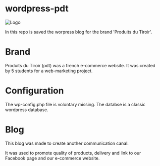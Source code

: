 # wordpress-pdt

![Logo](http://chbe.fr/pdt/img/produits-du-tiroir-logo-1481797319.jpg)

In this repo is saved the worpress blog for the brand 'Produits du Tiroir'.

# Brand
Produits du Tiroir (pdt) was a french e-commerce website. It was created by 5 students for a web-marketing project.

# Configuration

The wp-config.php file is volontary missing.
The databse is a classic wordpress database.

# Blog
This blog was made to create another communication canal. 

It was used to promote quality of products, delivery and link to our Facebook page and our e-commerce website.

